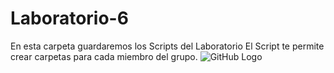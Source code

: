 # Laboratorio-6
En esta carpeta guardaremos los Scripts del Laboratorio
El Script te permite crear carpetas para cada miembro del grupo.
![GitHub Logo](IMG_20180914_132327168.jpg)
